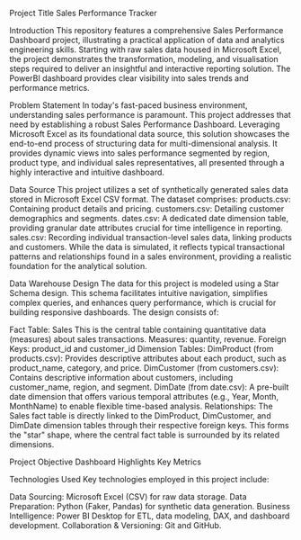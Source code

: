 Project Title
Sales Performance Tracker

Introduction
This repository features a comprehensive Sales Performance Dashboard project, illustrating a practical application of data and analytics engineering skills. Starting with raw sales data housed in Microsoft Excel, the project demonstrates the transformation, modeling, and visualisation steps required to deliver an insightful and interactive reporting solution. The PowerBI dashboard provides clear visibility into sales trends and performance metrics.

Problem Statement
In today's fast-paced business environment, understanding sales performance is paramount. This project addresses that need by establishing a robust Sales Performance Dashboard. Leveraging Microsoft Excel as its foundational data source, this solution showcases the end-to-end process of structuring data for multi-dimensional analysis. It provides dynamic views into sales performance segmented by region, product type, and individual sales representatives, all presented through a highly interactive and intuitive dashboard.

Data Source
This project utilizes a set of synthetically generated sales data stored in Microsoft Excel CSV format. The dataset comprises:
products.csv: Containing product details and pricing.
customers.csv: Detailing customer demographics and segments.
dates.csv: A dedicated date dimension table, providing granular date attributes crucial for time intelligence in reporting.
sales.csv: Recording individual transaction-level sales data, linking products and customers.
While the data is simulated, it reflects typical transactional patterns and relationships found in a sales environment, providing a realistic foundation for the analytical solution.

Data Warehouse Design
The data for this project is modeled using a Star Schema design. This schema facilitates intuitive navigation, simplifies complex queries, and enhances query performance, which is crucial for building responsive dashboards. The design consists of:

Fact Table: Sales
This is the central table containing quantitative data (measures) about sales transactions.
Measures: quantity, revenue.
Foreign Keys: product_id and customer_id
Dimension Tables:
DimProduct (from products.csv): Provides descriptive attributes about each product, such as product_name, category, and price.
DimCustomer (from customers.csv): Contains descriptive information about customers, including customer_name, region, and segment.
DimDate (from date.csv): A pre-built date dimension that offers various temporal attributes (e.g., Year, Month, MonthName) to enable flexible time-based analysis.
Relationships:
The Sales fact table is directly linked to the DimProduct, DimCustomer, and DimDate dimension tables through their respective foreign keys. This forms the "star" shape, where the central fact table is surrounded by its related dimensions.

Project Objective
Dashboard Highlights
Key Metrics

Technologies Used
Key technologies employed in this project include:

Data Sourcing: Microsoft Excel (CSV) for raw data storage.
Data Preparation: Python (Faker, Pandas) for synthetic data generation.
Business Intelligence: Power BI Desktop for ETL, data modeling, DAX, and dashboard development.
Collaboration & Versioning: Git and GitHub.
